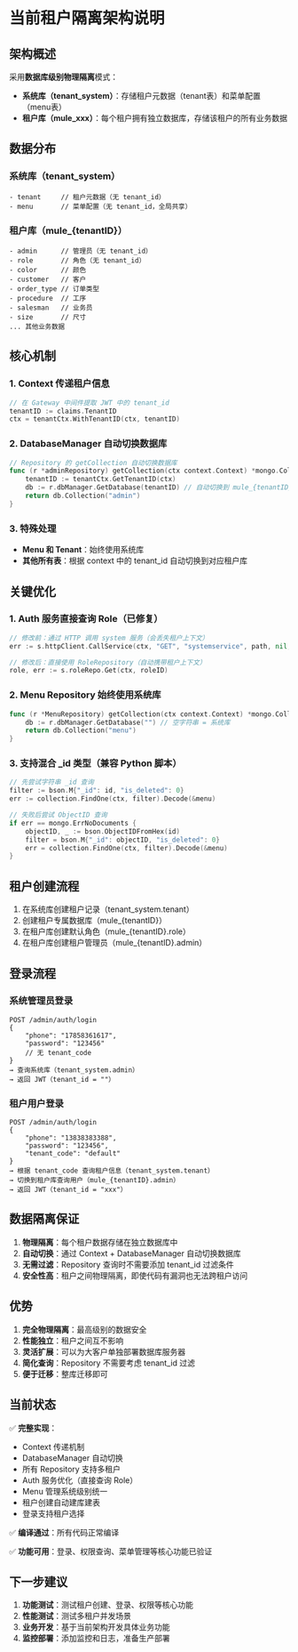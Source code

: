 # 当前租户隔离架构说明

## 架构概述

采用**数据库级别物理隔离**模式：
- **系统库（tenant_system）**：存储租户元数据（tenant表）和菜单配置（menu表）
- **租户库（mule_xxx）**：每个租户拥有独立数据库，存储该租户的所有业务数据

## 数据分布

### 系统库（tenant_system）
```
- tenant     // 租户元数据（无 tenant_id）
- menu       // 菜单配置（无 tenant_id，全局共享）
```

### 租户库（mule_{tenantID}）
```
- admin      // 管理员（无 tenant_id）
- role       // 角色（无 tenant_id）
- color      // 颜色
- customer   // 客户
- order_type // 订单类型
- procedure  // 工序
- salesman   // 业务员
- size       // 尺寸
... 其他业务数据
```

## 核心机制

### 1. Context 传递租户信息
```go
// 在 Gateway 中间件提取 JWT 中的 tenant_id
tenantID := claims.TenantID
ctx = tenantCtx.WithTenantID(ctx, tenantID)
```

### 2. DatabaseManager 自动切换数据库
```go
// Repository 的 getCollection 自动切换数据库
func (r *adminRepository) getCollection(ctx context.Context) *mongo.Collection {
    tenantID := tenantCtx.GetTenantID(ctx)
    db := r.dbManager.GetDatabase(tenantID) // 自动切换到 mule_{tenantID}
    return db.Collection("admin")
}
```

### 3. 特殊处理
- **Menu 和 Tenant**：始终使用系统库
- **其他所有表**：根据 context 中的 tenant_id 自动切换到对应租户库

## 关键优化

### 1. Auth 服务直接查询 Role（已修复）
```go
// 修改前：通过 HTTP 调用 system 服务（会丢失租户上下文）
err := s.httpClient.CallService(ctx, "GET", "systemservice", path, nil, &roleResult, nil)

// 修改后：直接使用 RoleRepository（自动携带租户上下文）
role, err := s.roleRepo.Get(ctx, roleID)
```

### 2. Menu Repository 始终使用系统库
```go
func (r *MenuRepository) getCollection(ctx context.Context) *mongo.Collection {
    db := r.dbManager.GetDatabase("") // 空字符串 = 系统库
    return db.Collection("menu")
}
```

### 3. 支持混合 _id 类型（兼容 Python 脚本）
```go
// 先尝试字符串 _id 查询
filter := bson.M{"_id": id, "is_deleted": 0}
err := collection.FindOne(ctx, filter).Decode(&menu)

// 失败后尝试 ObjectID 查询
if err == mongo.ErrNoDocuments {
    objectID, _ := bson.ObjectIDFromHex(id)
    filter = bson.M{"_id": objectID, "is_deleted": 0}
    err = collection.FindOne(ctx, filter).Decode(&menu)
}
```

## 租户创建流程

1. 在系统库创建租户记录（tenant_system.tenant）
2. 创建租户专属数据库（mule_{tenantID}）
3. 在租户库创建默认角色（mule_{tenantID}.role）
4. 在租户库创建租户管理员（mule_{tenantID}.admin）

## 登录流程

### 系统管理员登录
```
POST /admin/auth/login
{
    "phone": "17858361617",
    "password": "123456"
    // 无 tenant_code
}
→ 查询系统库（tenant_system.admin）
→ 返回 JWT（tenant_id = ""）
```

### 租户用户登录
```
POST /admin/auth/login
{
    "phone": "13838383388",
    "password": "123456",
    "tenant_code": "default"
}
→ 根据 tenant_code 查询租户信息（tenant_system.tenant）
→ 切换到租户库查询用户（mule_{tenantID}.admin）
→ 返回 JWT（tenant_id = "xxx"）
```

## 数据隔离保证

1. **物理隔离**：每个租户数据存储在独立数据库中
2. **自动切换**：通过 Context + DatabaseManager 自动切换数据库
3. **无需过滤**：Repository 查询时不需要添加 tenant_id 过滤条件
4. **安全性高**：租户之间物理隔离，即使代码有漏洞也无法跨租户访问

## 优势

1. **完全物理隔离**：最高级别的数据安全
2. **性能独立**：租户之间互不影响
3. **灵活扩展**：可以为大客户单独部署数据库服务器
4. **简化查询**：Repository 不需要考虑 tenant_id 过滤
5. **便于迁移**：整库迁移即可

## 当前状态

✅ **完整实现**：
- Context 传递机制
- DatabaseManager 自动切换
- 所有 Repository 支持多租户
- Auth 服务优化（直接查询 Role）
- Menu 管理系统级别统一
- 租户创建自动建库建表
- 登录支持租户选择

✅ **编译通过**：所有代码正常编译

✅ **功能可用**：登录、权限查询、菜单管理等核心功能已验证

## 下一步建议

1. **功能测试**：测试租户创建、登录、权限等核心功能
2. **性能测试**：测试多租户并发场景
3. **业务开发**：基于当前架构开发具体业务功能
4. **监控部署**：添加监控和日志，准备生产部署

